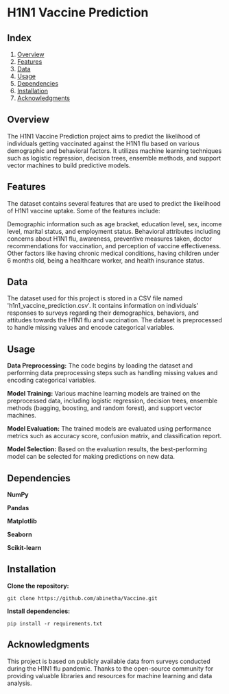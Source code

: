 # H1N1 Vaccine Prediction

## Index

1. [Overview](#overview)
2. [Features](#features)
3. [Data](#data)
4. [Usage](#usage)
5. [Dependencies](#dependencies)
6. [Installation](#installation)
7. [Acknowledgments](#acknowledgments)

## Overview

The H1N1 Vaccine Prediction project aims to predict the likelihood of individuals getting vaccinated against the H1N1 flu based on various demographic and behavioral factors. It utilizes machine learning techniques such as logistic regression, decision trees, ensemble methods, and support vector machines to build predictive models.

## Features

The dataset contains several features that are used to predict the likelihood of H1N1 vaccine uptake. Some of the features include:

Demographic information such as age bracket, education level, sex, income level, marital status, and employment status.
Behavioral attributes including concerns about H1N1 flu, awareness, preventive measures taken, doctor recommendations for vaccination, and perception of vaccine effectiveness.
Other factors like having chronic medical conditions, having children under 6 months old, being a healthcare worker, and health insurance status.

## Data

The dataset used for this project is stored in a CSV file named 'h1n1_vaccine_prediction.csv'. It contains information on individuals' responses to surveys regarding their demographics, behaviors, and attitudes towards the H1N1 flu and vaccination. The dataset is preprocessed to handle missing values and encode categorical variables.

## Usage

**Data Preprocessing:** The code begins by loading the dataset and performing data preprocessing steps such as handling missing values and encoding categorical variables.

**Model Training:** Various machine learning models are trained on the preprocessed data, including logistic regression, decision trees, ensemble methods (bagging, boosting, and random forest), and support vector machines.

**Model Evaluation:** The trained models are evaluated using performance metrics such as accuracy score, confusion matrix, and classification report.

**Model Selection:** Based on the evaluation results, the best-performing model can be selected for making predictions on new data.

## Dependencies

**NumPy**

**Pandas**

**Matplotlib**

**Seaborn**

**Scikit-learn**

## Installation

**Clone the repository:**

```
git clone https://github.com/abinetha/Vaccine.git
```

**Install dependencies:**

```
pip install -r requirements.txt
```

## Acknowledgments

This project is based on publicly available data from surveys conducted during the H1N1 flu pandemic.
Thanks to the open-source community for providing valuable libraries and resources for machine learning and data analysis.
